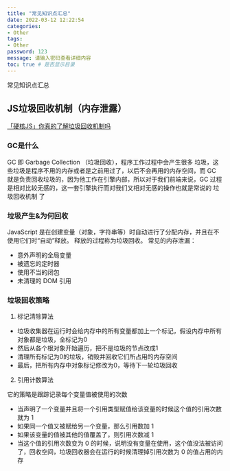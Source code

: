```yaml
---
title: "常见知识点汇总"
date: 2022-03-12 12:22:54
categories:
- Other
tags:
- Other
password: 123
message: 请输入密码查看详细内容
toc: true # 是否显示目录
---
```

常见知识点汇总

<!-- more -->

## JS垃圾回收机制（内存泄露）

[「硬核JS」你真的了解垃圾回收机制吗](https://juejin.cn/post/6981588276356317214#heading-6)
### GC是什么

GC 即 Garbage Collection （垃圾回收），程序工作过程中会产生很多 垃圾，这些垃圾是程序不用的内存或者是之前用过了，以后不会再用的内存空间，而 GC 就是负责回收垃圾的，因为他工作在引擎内部，所以对于我们前端来说，GC 过程是相对比较无感的，这一套引擎执行而对我们又相对无感的操作也就是常说的 垃圾回收机制 了

### 垃圾产生&为何回收
JavaScript 是在创建变量（对象，字符串等）时自动进行了分配内存，并且在不使用它们时“自动”释放。 释放的过程称为垃圾回收。
常见的内存泄漏：
* 意外声明的全局变量
* 被遗忘的定时器
* 使用不当的闭包
* 未清理的 DOM 引用

### 垃圾回收策略

1. 标记清除算法

* 垃圾收集器在运行时会给内存中的所有变量都加上一个标记，假设内存中所有对象都是垃圾，全标记为0
* 然后从各个根对象开始遍历，把不是垃圾的节点改成1
* 清理所有标记为0的垃圾，销毁并回收它们所占用的内存空间
* 最后，把所有内存中对象标记修改为0，等待下一轮垃圾回收

2. 引用计数算法

它的策略是跟踪记录每个变量值被使用的次数

* 当声明了一个变量并且将一个引用类型赋值给该变量的时候这个值的引用次数就为 1
* 如果同一个值又被赋给另一个变量，那么引用数加 1
* 如果该变量的值被其他的值覆盖了，则引用次数减 1
* 当这个值的引用次数变为 0 的时候，说明没有变量在使用，这个值没法被访问了，回收空间，垃圾回收器会在运行的时候清理掉引用次数为 0 的值占用的内存
